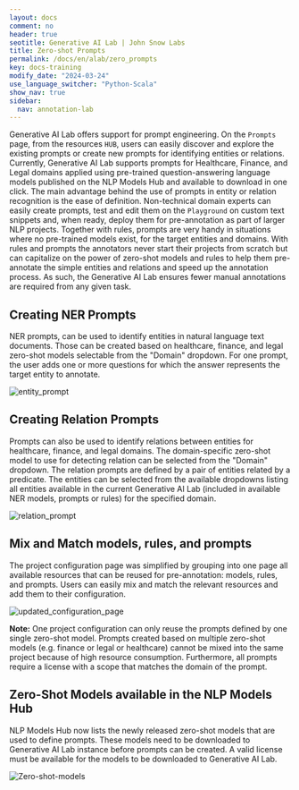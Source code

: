 ```yaml
---
layout: docs
comment: no
header: true
seotitle: Generative AI Lab | John Snow Labs
title: Zero-shot Prompts
permalink: /docs/en/alab/zero_prompts
key: docs-training
modify_date: "2024-03-24"
use_language_switcher: "Python-Scala"
show_nav: true
sidebar:
  nav: annotation-lab
---
```


Generative AI Lab offers support for prompt engineering. On the `Prompts` page, from the resources `HUB`, users can easily discover and explore the existing prompts or create new prompts for identifying entities or relations. Currently, Generative AI Lab supports prompts for Healthcare, Finance, and Legal domains applied using pre-trained question-answering language models published on the NLP Models Hub and available to download in one click. The main advantage behind the use of prompts in entity or relation recognition is the ease of definition. Non-technical domain experts can easily create prompts, test and edit them on the `Playground` on custom text snippets and, when ready, deploy them for pre-annotation as part of larger NLP projects. Together with rules, prompts are very handy in situations where no pre-trained models exist, for the target entities and domains. With rules and prompts the annotators never start their projects from scratch but can capitalize on the power of zero-shot models and rules to help them pre-annotate the simple entities and relations and speed up the annotation process. As such, the Generative AI Lab ensures fewer manual annotations are required from any given task.

## Creating NER Prompts

NER prompts, can be used to identify entities in natural language text documents. Those can be created based on healthcare, finance, and legal zero-shot models selectable from the "Domain" dropdown. For one prompt, the user adds one or more questions for which the answer represents the target entity to annotate.

![entity_prompt](https://user-images.githubusercontent.com/26042994/211890279-2ea02cd5-36fa-4b56-86fd-38b0c20ba880.gif)

## Creating Relation Prompts

Prompts can also be used to identify relations between entities for healthcare, finance, and legal domains. The domain-specific zero-shot model to use for detecting relation can be selected from the "Domain" dropdown. The relation prompts are defined by a pair of entities related by a predicate. The entities can be selected from the available dropdowns listing all entities available in the current Generative AI Lab (included in available NER models, prompts or rules) for the specified domain. 
   
![relation_prompt](https://user-images.githubusercontent.com/26042994/211890317-362f193c-b80b-4caa-b242-69df6fa8a257.gif)

## Mix and Match models, rules, and prompts

The project configuration page was simplified by grouping into one page all available resources that can be reused for pre-annotation: models, rules, and prompts. Users can easily mix and match the relevant resources and add them to their configuration. 

![updated_configuration_page](https://user-images.githubusercontent.com/26042994/211890361-14c5b17c-762d-4d0a-a6a6-0ac235565aa0.gif)

**Note:** One project configuration can only reuse the prompts defined by one single zero-shot model. Prompts created based on multiple zero-shot models (e.g. finance or legal or healthcare) cannot be mixed into the same project because of high resource consumption. Furthermore, all prompts require a license with a scope that matches the domain of the prompt.

## Zero-Shot Models available in the NLP Models Hub
NLP Models Hub now lists the newly released zero-shot models that are used to define prompts. These models need to be downloaded to Generative AI Lab instance before prompts can be created. A valid license must be available for the models to be downloaded to Generative AI Lab.

![Zero-shot-models](https://user-images.githubusercontent.com/26042994/211890478-3aa90dfc-f474-42c8-a73f-ce6c3efecbbe.png)